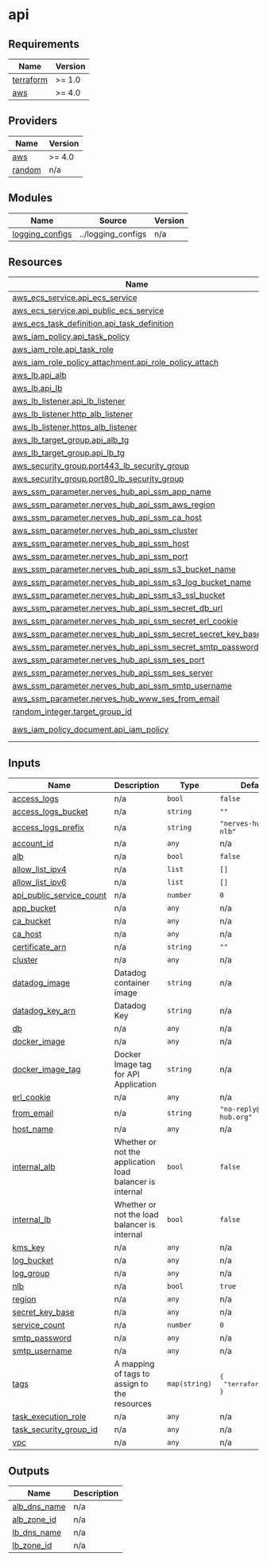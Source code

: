 # api

<!-- BEGINNING OF PRE-COMMIT-TERRAFORM DOCS HOOK -->
## Requirements

| Name | Version |
|------|---------|
| <a name="requirement_terraform"></a> [terraform](#requirement\_terraform) | >= 1.0 |
| <a name="requirement_aws"></a> [aws](#requirement\_aws) | >= 4.0 |

## Providers

| Name | Version |
|------|---------|
| <a name="provider_aws"></a> [aws](#provider\_aws) | >= 4.0 |
| <a name="provider_random"></a> [random](#provider\_random) | n/a |

## Modules

| Name | Source | Version |
|------|--------|---------|
| <a name="module_logging_configs"></a> [logging\_configs](#module\_logging\_configs) | ../logging_configs | n/a |

## Resources

| Name | Type |
|------|------|
| [aws_ecs_service.api_ecs_service](https://registry.terraform.io/providers/hashicorp/aws/latest/docs/resources/ecs_service) | resource |
| [aws_ecs_service.api_public_ecs_service](https://registry.terraform.io/providers/hashicorp/aws/latest/docs/resources/ecs_service) | resource |
| [aws_ecs_task_definition.api_task_definition](https://registry.terraform.io/providers/hashicorp/aws/latest/docs/resources/ecs_task_definition) | resource |
| [aws_iam_policy.api_task_policy](https://registry.terraform.io/providers/hashicorp/aws/latest/docs/resources/iam_policy) | resource |
| [aws_iam_role.api_task_role](https://registry.terraform.io/providers/hashicorp/aws/latest/docs/resources/iam_role) | resource |
| [aws_iam_role_policy_attachment.api_role_policy_attach](https://registry.terraform.io/providers/hashicorp/aws/latest/docs/resources/iam_role_policy_attachment) | resource |
| [aws_lb.api_alb](https://registry.terraform.io/providers/hashicorp/aws/latest/docs/resources/lb) | resource |
| [aws_lb.api_lb](https://registry.terraform.io/providers/hashicorp/aws/latest/docs/resources/lb) | resource |
| [aws_lb_listener.api_lb_listener](https://registry.terraform.io/providers/hashicorp/aws/latest/docs/resources/lb_listener) | resource |
| [aws_lb_listener.http_alb_listener](https://registry.terraform.io/providers/hashicorp/aws/latest/docs/resources/lb_listener) | resource |
| [aws_lb_listener.https_alb_listener](https://registry.terraform.io/providers/hashicorp/aws/latest/docs/resources/lb_listener) | resource |
| [aws_lb_target_group.api_alb_tg](https://registry.terraform.io/providers/hashicorp/aws/latest/docs/resources/lb_target_group) | resource |
| [aws_lb_target_group.api_lb_tg](https://registry.terraform.io/providers/hashicorp/aws/latest/docs/resources/lb_target_group) | resource |
| [aws_security_group.port443_lb_security_group](https://registry.terraform.io/providers/hashicorp/aws/latest/docs/resources/security_group) | resource |
| [aws_security_group.port80_lb_security_group](https://registry.terraform.io/providers/hashicorp/aws/latest/docs/resources/security_group) | resource |
| [aws_ssm_parameter.nerves_hub_api_ssm_app_name](https://registry.terraform.io/providers/hashicorp/aws/latest/docs/resources/ssm_parameter) | resource |
| [aws_ssm_parameter.nerves_hub_api_ssm_aws_region](https://registry.terraform.io/providers/hashicorp/aws/latest/docs/resources/ssm_parameter) | resource |
| [aws_ssm_parameter.nerves_hub_api_ssm_ca_host](https://registry.terraform.io/providers/hashicorp/aws/latest/docs/resources/ssm_parameter) | resource |
| [aws_ssm_parameter.nerves_hub_api_ssm_cluster](https://registry.terraform.io/providers/hashicorp/aws/latest/docs/resources/ssm_parameter) | resource |
| [aws_ssm_parameter.nerves_hub_api_ssm_host](https://registry.terraform.io/providers/hashicorp/aws/latest/docs/resources/ssm_parameter) | resource |
| [aws_ssm_parameter.nerves_hub_api_ssm_port](https://registry.terraform.io/providers/hashicorp/aws/latest/docs/resources/ssm_parameter) | resource |
| [aws_ssm_parameter.nerves_hub_api_ssm_s3_bucket_name](https://registry.terraform.io/providers/hashicorp/aws/latest/docs/resources/ssm_parameter) | resource |
| [aws_ssm_parameter.nerves_hub_api_ssm_s3_log_bucket_name](https://registry.terraform.io/providers/hashicorp/aws/latest/docs/resources/ssm_parameter) | resource |
| [aws_ssm_parameter.nerves_hub_api_ssm_s3_ssl_bucket](https://registry.terraform.io/providers/hashicorp/aws/latest/docs/resources/ssm_parameter) | resource |
| [aws_ssm_parameter.nerves_hub_api_ssm_secret_db_url](https://registry.terraform.io/providers/hashicorp/aws/latest/docs/resources/ssm_parameter) | resource |
| [aws_ssm_parameter.nerves_hub_api_ssm_secret_erl_cookie](https://registry.terraform.io/providers/hashicorp/aws/latest/docs/resources/ssm_parameter) | resource |
| [aws_ssm_parameter.nerves_hub_api_ssm_secret_secret_key_base](https://registry.terraform.io/providers/hashicorp/aws/latest/docs/resources/ssm_parameter) | resource |
| [aws_ssm_parameter.nerves_hub_api_ssm_secret_smtp_password](https://registry.terraform.io/providers/hashicorp/aws/latest/docs/resources/ssm_parameter) | resource |
| [aws_ssm_parameter.nerves_hub_api_ssm_ses_port](https://registry.terraform.io/providers/hashicorp/aws/latest/docs/resources/ssm_parameter) | resource |
| [aws_ssm_parameter.nerves_hub_api_ssm_ses_server](https://registry.terraform.io/providers/hashicorp/aws/latest/docs/resources/ssm_parameter) | resource |
| [aws_ssm_parameter.nerves_hub_api_ssm_smtp_username](https://registry.terraform.io/providers/hashicorp/aws/latest/docs/resources/ssm_parameter) | resource |
| [aws_ssm_parameter.nerves_hub_www_ses_from_email](https://registry.terraform.io/providers/hashicorp/aws/latest/docs/resources/ssm_parameter) | resource |
| [random_integer.target_group_id](https://registry.terraform.io/providers/hashicorp/random/latest/docs/resources/integer) | resource |
| [aws_iam_policy_document.api_iam_policy](https://registry.terraform.io/providers/hashicorp/aws/latest/docs/data-sources/iam_policy_document) | data source |

## Inputs

| Name | Description | Type | Default | Required |
|------|-------------|------|---------|:--------:|
| <a name="input_access_logs"></a> [access\_logs](#input\_access\_logs) | n/a | `bool` | `false` | no |
| <a name="input_access_logs_bucket"></a> [access\_logs\_bucket](#input\_access\_logs\_bucket) | n/a | `string` | `""` | no |
| <a name="input_access_logs_prefix"></a> [access\_logs\_prefix](#input\_access\_logs\_prefix) | n/a | `string` | `"nerves-hub-api-nlb"` | no |
| <a name="input_account_id"></a> [account\_id](#input\_account\_id) | n/a | `any` | n/a | yes |
| <a name="input_alb"></a> [alb](#input\_alb) | n/a | `bool` | `false` | no |
| <a name="input_allow_list_ipv4"></a> [allow\_list\_ipv4](#input\_allow\_list\_ipv4) | n/a | `list` | `[]` | no |
| <a name="input_allow_list_ipv6"></a> [allow\_list\_ipv6](#input\_allow\_list\_ipv6) | n/a | `list` | `[]` | no |
| <a name="input_api_public_service_count"></a> [api\_public\_service\_count](#input\_api\_public\_service\_count) | n/a | `number` | `0` | no |
| <a name="input_app_bucket"></a> [app\_bucket](#input\_app\_bucket) | n/a | `any` | n/a | yes |
| <a name="input_ca_bucket"></a> [ca\_bucket](#input\_ca\_bucket) | n/a | `any` | n/a | yes |
| <a name="input_ca_host"></a> [ca\_host](#input\_ca\_host) | n/a | `any` | n/a | yes |
| <a name="input_certificate_arn"></a> [certificate\_arn](#input\_certificate\_arn) | n/a | `string` | `""` | no |
| <a name="input_cluster"></a> [cluster](#input\_cluster) | n/a | `any` | n/a | yes |
| <a name="input_datadog_image"></a> [datadog\_image](#input\_datadog\_image) | Datadog container image | `string` | n/a | yes |
| <a name="input_datadog_key_arn"></a> [datadog\_key\_arn](#input\_datadog\_key\_arn) | Datadog Key | `string` | n/a | yes |
| <a name="input_db"></a> [db](#input\_db) | n/a | `any` | n/a | yes |
| <a name="input_docker_image"></a> [docker\_image](#input\_docker\_image) | n/a | `any` | n/a | yes |
| <a name="input_docker_image_tag"></a> [docker\_image\_tag](#input\_docker\_image\_tag) | Docker Image tag for API Application | `string` | n/a | yes |
| <a name="input_erl_cookie"></a> [erl\_cookie](#input\_erl\_cookie) | n/a | `any` | n/a | yes |
| <a name="input_from_email"></a> [from\_email](#input\_from\_email) | n/a | `string` | `"no-reply@nerves-hub.org"` | no |
| <a name="input_host_name"></a> [host\_name](#input\_host\_name) | n/a | `any` | n/a | yes |
| <a name="input_internal_alb"></a> [internal\_alb](#input\_internal\_alb) | Whether or not the application load balancer is internal | `bool` | `false` | no |
| <a name="input_internal_lb"></a> [internal\_lb](#input\_internal\_lb) | Whether or not the load balancer is internal | `bool` | `false` | no |
| <a name="input_kms_key"></a> [kms\_key](#input\_kms\_key) | n/a | `any` | n/a | yes |
| <a name="input_log_bucket"></a> [log\_bucket](#input\_log\_bucket) | n/a | `any` | n/a | yes |
| <a name="input_log_group"></a> [log\_group](#input\_log\_group) | n/a | `any` | n/a | yes |
| <a name="input_nlb"></a> [nlb](#input\_nlb) | n/a | `bool` | `true` | no |
| <a name="input_region"></a> [region](#input\_region) | n/a | `any` | n/a | yes |
| <a name="input_secret_key_base"></a> [secret\_key\_base](#input\_secret\_key\_base) | n/a | `any` | n/a | yes |
| <a name="input_service_count"></a> [service\_count](#input\_service\_count) | n/a | `number` | `0` | no |
| <a name="input_smtp_password"></a> [smtp\_password](#input\_smtp\_password) | n/a | `any` | n/a | yes |
| <a name="input_smtp_username"></a> [smtp\_username](#input\_smtp\_username) | n/a | `any` | n/a | yes |
| <a name="input_tags"></a> [tags](#input\_tags) | A mapping of tags to assign to the resources | `map(string)` | <pre>{<br>  "terraform": true<br>}</pre> | no |
| <a name="input_task_execution_role"></a> [task\_execution\_role](#input\_task\_execution\_role) | n/a | `any` | n/a | yes |
| <a name="input_task_security_group_id"></a> [task\_security\_group\_id](#input\_task\_security\_group\_id) | n/a | `any` | n/a | yes |
| <a name="input_vpc"></a> [vpc](#input\_vpc) | n/a | `any` | n/a | yes |

## Outputs

| Name | Description |
|------|-------------|
| <a name="output_alb_dns_name"></a> [alb\_dns\_name](#output\_alb\_dns\_name) | n/a |
| <a name="output_alb_zone_id"></a> [alb\_zone\_id](#output\_alb\_zone\_id) | n/a |
| <a name="output_lb_dns_name"></a> [lb\_dns\_name](#output\_lb\_dns\_name) | n/a |
| <a name="output_lb_zone_id"></a> [lb\_zone\_id](#output\_lb\_zone\_id) | n/a |
<!-- END OF PRE-COMMIT-TERRAFORM DOCS HOOK -->
